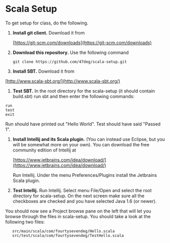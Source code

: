 # Scala Setup

To get setup for class, do the following.

1. **Install git client.** Download it from 

   [https://git-scm.com/downloads](https://git-scm.com/downloads)
1. **Download this repository.** Use the following command

   ```git clone https://github.com/47deg/scala-setup.git```
1. **Install SBT.** Download it from

  [http://www.scala-sbt.org/](http://www.scala-sbt.org/)
1. **Test SBT.** In the root directory for the scala-setup (it should contain build.sbt) run sbt and then enter the following
   commands:

  ```
  run
  test
  exit
  ```
  
  Run should have printed out "Hello World". Test should have said "Passed 1".
1. **Install Intellij and its Scala plugin.** (You can instead use Eclipse, but you will be somewhat more on your own). You can download the free community edition of Intellij at

   [https://www.jetbrains.com/idea/download/](https://www.jetbrains.com/idea/download/)
   
   Run Intellij. Under the menu Preferences/Plugins install the Jetbrains Scala plugin.
1. **Test Intellij.** Run Intellij. Select menu File/Open and select the root directory for scala-setup. On the next screen make sure all the checkboxes are checked and you have selected Java 1.6 (or newer). 

You should now see a Project browse pane on the left that will let you browse through the files in scala-setup. You should take a look at the following two files:

```
   src/main/scala/com/fourtysevendeg/Hello.scala
   src/test/scala/com/fourtysevendeg/TestHello.scala
   ```



